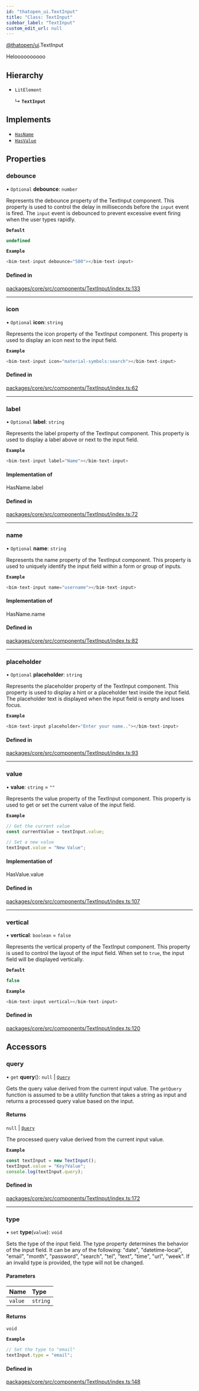```yaml
---
id: "thatopen_ui.TextInput"
title: "Class: TextInput"
sidebar_label: "TextInput"
custom_edit_url: null
---
```


[@thatopen/ui](../modules/thatopen_ui.md).TextInput

Heloooooooooo

## Hierarchy

- `LitElement`

  ↳ **`TextInput`**

## Implements

- [`HasName`](../interfaces/thatopen_ui.HasName.md)
- [`HasValue`](../interfaces/thatopen_ui.HasValue.md)

## Properties

### debounce

• `Optional` **debounce**: `number`

Represents the debounce property of the TextInput component.
This property is used to control the delay in milliseconds before the `input` event is fired.
The `input` event is debounced to prevent excessive event firing when the user types rapidly.

**`Default`**

```ts
undefined
```

**`Example`**

```ts
<bim-text-input debounce="500"></bim-text-input>
```

#### Defined in

[packages/core/src/components/TextInput/index.ts:133](https://github.com/ThatOpen/engine_ui-components//blob/13aa680/packages/core/src/components/TextInput/index.ts#L133)

___

### icon

• `Optional` **icon**: `string`

Represents the icon property of the TextInput component.
This property is used to display an icon next to the input field.

**`Example`**

```ts
<bim-text-input icon="material-symbols:search"></bim-text-input>
```

#### Defined in

[packages/core/src/components/TextInput/index.ts:62](https://github.com/ThatOpen/engine_ui-components//blob/13aa680/packages/core/src/components/TextInput/index.ts#L62)

___

### label

• `Optional` **label**: `string`

Represents the label property of the TextInput component.
This property is used to display a label above or next to the input field.

**`Example`**

```ts
<bim-text-input label="Name"></bim-text-input>
```

#### Implementation of

HasName.label

#### Defined in

[packages/core/src/components/TextInput/index.ts:72](https://github.com/ThatOpen/engine_ui-components//blob/13aa680/packages/core/src/components/TextInput/index.ts#L72)

___

### name

• `Optional` **name**: `string`

Represents the name property of the TextInput component.
This property is used to uniquely identify the input field within a form or group of inputs.

**`Example`**

```ts
<bim-text-input name="username"></bim-text-input>
```

#### Implementation of

HasName.name

#### Defined in

[packages/core/src/components/TextInput/index.ts:82](https://github.com/ThatOpen/engine_ui-components//blob/13aa680/packages/core/src/components/TextInput/index.ts#L82)

___

### placeholder

• `Optional` **placeholder**: `string`

Represents the placeholder property of the TextInput component.
This property is used to display a hint or a placeholder text inside the input field.
The placeholder text is displayed when the input field is empty and loses focus.

**`Example`**

```ts
<bim-text-input placeholder="Enter your name.."></bim-text-input>
```

#### Defined in

[packages/core/src/components/TextInput/index.ts:93](https://github.com/ThatOpen/engine_ui-components//blob/13aa680/packages/core/src/components/TextInput/index.ts#L93)

___

### value

• **value**: `string` = `""`

Represents the value property of the TextInput component.
This property is used to get or set the current value of the input field.

**`Example`**

```ts
// Get the current value
const currentValue = textInput.value;

// Set a new value
textInput.value = "New Value";
```

#### Implementation of

HasValue.value

#### Defined in

[packages/core/src/components/TextInput/index.ts:107](https://github.com/ThatOpen/engine_ui-components//blob/13aa680/packages/core/src/components/TextInput/index.ts#L107)

___

### vertical

• **vertical**: `boolean` = `false`

Represents the vertical property of the TextInput component.
This property is used to control the layout of the input field.
When set to `true`, the input field will be displayed vertically.

**`Default`**

```ts
false
```

**`Example`**

```ts
<bim-text-input vertical></bim-text-input>
```

#### Defined in

[packages/core/src/components/TextInput/index.ts:120](https://github.com/ThatOpen/engine_ui-components//blob/13aa680/packages/core/src/components/TextInput/index.ts#L120)

## Accessors

### query

• `get` **query**(): ``null`` \| [`Query`](../modules/thatopen_ui.md#query)

Gets the query value derived from the current input value.
The `getQuery` function is assumed to be a utility function that takes a string as input
and returns a processed query value based on the input.

#### Returns

``null`` \| [`Query`](../modules/thatopen_ui.md#query)

The processed query value derived from the current input value.

**`Example`**

```typescript
const textInput = new TextInput();
textInput.value = "Key?Value";
console.log(textInput.query);
```

#### Defined in

[packages/core/src/components/TextInput/index.ts:172](https://github.com/ThatOpen/engine_ui-components//blob/13aa680/packages/core/src/components/TextInput/index.ts#L172)

___

### type

• `set` **type**(`value`): `void`

Sets the type of the input field.
The type property determines the behavior of the input field.
It can be any of the following: "date", "datetime-local", "email", "month", "password", "search", "tel", "text", "time", "url", "week".
If an invalid type is provided, the type will not be changed.

#### Parameters

| Name | Type |
| :------ | :------ |
| `value` | `string` |

#### Returns

`void`

**`Example`**

```ts
// Set the type to "email"
textInput.type = "email";
```

#### Defined in

[packages/core/src/components/TextInput/index.ts:148](https://github.com/ThatOpen/engine_ui-components//blob/13aa680/packages/core/src/components/TextInput/index.ts#L148)
